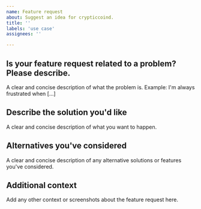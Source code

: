 ```yaml
---
name: Feature request
about: Suggest an idea for crypticcoind.
title: ''
labels: 'use case'
assignees: ''

---
```


## Is your feature request related to a problem? Please describe.
A clear and concise description of what the problem is. Example: I'm always
frustrated when [...]

## Describe the solution you'd like
A clear and concise description of what you want to happen.

## Alternatives you've considered
A clear and concise description of any alternative solutions or features you've
considered.

## Additional context
Add any other context or screenshots about the feature request here.
